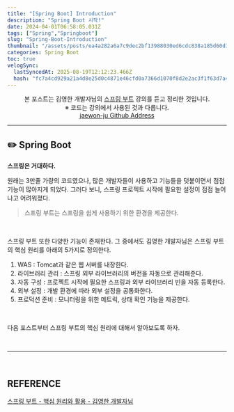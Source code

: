 ```yaml
---
title: "[Spring Boot] Introduction"
description: "Spring Boot 시작!"
date: 2024-04-01T06:58:05.031Z
tags: ["Spring","Springboot"]
slug: "Spring-Boot-Introduction"
thumbnail: "/assets/posts/ea4a282a6a7c9dec2bf13988030ed6cdc838a185d60d366f17070bb5b03f915b.jpg"
categories: Spring Boot
toc: true
velogSync:
  lastSyncedAt: 2025-08-19T12:12:23.466Z
  hash: "fc7a4cd929a21a4d8e25d0c4871e46cfd0a7366d1070f8d2e2ac3f1f63d7a498"
---
```


<center>본 포스트는 김영한 개발자님의 <a href = "https://www.inflearn.com/course/%EC%8A%A4%ED%94%84%EB%A7%81%EB%B6%80%ED%8A%B8-%ED%95%B5%EC%8B%AC%EC%9B%90%EB%A6%AC-%ED%99%9C%EC%9A%A9">스프링 부트</a> 강의를 듣고 정리한 것입니다.<br> ※ 코드는 강의에서 사용된 것과 다릅니다.<br> <a href = https://github.com/jaewon-ju/Learning_Spring>jaewon-ju Github Address</a></center>


---


## ✏️ Spring Boot
__스프링은 거대하다.__

원래는 3만줄 가량의 코드였으나, 많은 개발자들이 사용하고 기능들을 덧붙이면서 점점 기능이 많아지게 되었다. 그러다 보니, 스프링 프로젝트 시작에 필요한 설정이 점점 늘어나고 어려워졌다.

> 스프링 부트는 스프링을 쉽게 사용하기 위한 환경을 제공한다.

<br>

스프링 부트 또한 다양한 기능이 존재한다.
그 중에서도 김영한 개발자님은 스프링 부트의 핵심 원리를 아래의 5가지로 정의한다.

1. WAS
: Tomcat과 같은 웹 서버를 내장한다.
2. 라이브러리 관리
: 스프링 외부 라이브러리의 버전을 자동으로 관리해준다.
3. 자동 구성
: 프로젝트 시작에 필요한 스프링과 외부 라이브러리 빈을 자동 등록한다.
4. 외부 설정
: 개발 환경에 따라 외부 설정을 공통화한다.
5. 프로덕션 준비
: 모니터링을 위한 메트릭, 상태 확인 기능을 제공한다.

<br>

다음 포스트부터 스프링 부트의 핵심 원리에 대해서 알아보도록 하자.


<br>

---

<br>

## REFERENCE
<a href = "https://www.inflearn.com/course/%EC%8A%A4%ED%94%84%EB%A7%81%EB%B6%80%ED%8A%B8-%ED%95%B5%EC%8B%AC%EC%9B%90%EB%A6%AC-%ED%99%9C%EC%9A%A9">스프링 부트 - 핵심 원리와 활용 - 김영한 개발자님</a>